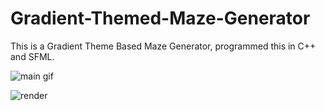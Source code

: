 # Gradient-Themed-Maze-Generator

This is a Gradient Theme Based Maze Generator, programmed this in C++ and SFML.

![main gif](https://github.com/irrevocablesake/Gradient-Themed-Maze-Generator/new/master/images/simulation.gif?raw=true)


![render](https://github.com/irrevocablesake/Gradient-Themed-Maze-Generator/new/master/images/render.png?raw=true)

